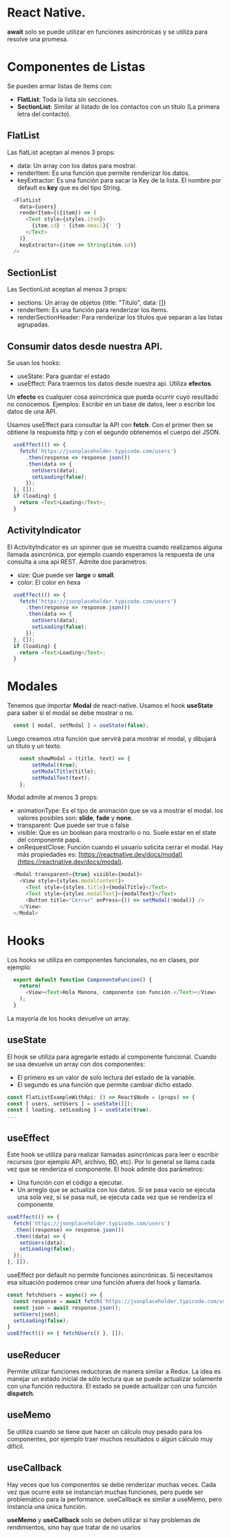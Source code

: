 # React Native.

**await** solo se puede utilizar en funciones asincrónicas y se utiliza para 
resolve una promesa.


# Componentes de Listas
Se pueden armar listas de items con: 
- **FlatList**: Toda la lista sin secciones. 
- **SectionList**: Similar al listado de los contactos con un título 
(La primera letra del contacto).

## FlatList
Las flatList aceptan al menos 3 props:
- data: Un array con los datos para mostrar. 
- renderItem: Es una función que permite renderizar los datos.
- keyExtractor: Es una función para sacar la Key de la lista. El nombre por 
default es **key** que es del tipo String. 

```js
  <FlatList
    data={users}
    renderItem={({item}) => (
      <Text style={styles.item}>
        {item.id} : {item.email}{' '}
      </Text>
    )}
    keyExtractor={item => String(item.id)}
  />
```
## SectionList
Las SectionList aceptan al menos 3 props: 
- sections: Un array de objetos {title: "Titulo", data: []}
- renderItem: Es una función para renderizar los items. 
- renderSectionHeader: Para renderizar los títulos que separan a las listas 
agrupadas.

## Consumir datos desde nuestra API. 
Se usan los hooks: 
- useState: Para guardar el estado 
- useEffect: Para traernos los datos desde nuestra api. Utiliza **efectos**.

Un **efecto** es cualquier cosa asincrónica que pueda ocurrir  cuyo resultado no
conocemos. Ejemplos: Escribir en un base de datos, leer o escribir los datos de 
una API. 

Usamos useEffect para consultar la API con **fetch**. Con el primer then se obtiene
la respuesta http y con el segundo obtenemos el cuerpo del JSON.

```js
  useEffect(() => {
    fetch('https://jsonplaceholder.typicode.com/users')
      .then(response => response.json())
      .then(data => {
        setUsers(data);
        setLoading(false);
      });
  }, []);
  if (loading) {
    return <Text>Loading</Text>;
  }
```

## ActivityIndicator
El ActivityIndicator es un spinner que se muestra cuando realizamos alguna llamada
asincrónica, por ejemplo cuando esperamos la respuesta de una consulta a una api REST.
Admite dos parámetros:
- size: Que puede ser **large** o **small**.
- color: El color en hexa
```js
  useEffect(() => {
    fetch('https://jsonplaceholder.typicode.com/users')
      .then(response => response.json())
      .then(data => {
        setUsers(data);
        setLoading(false);
      });
  }, []);
  if (loading) {
    return <Text>Loading</Text>;
  }
```
# Modales
Tenemos que importar **Modal** de react-native.
Usamos el hook **useState** para saber si el modal se debe mostrar o no. 
```js
  const [ modal, setModal ] = useState(false);
```

Luego creamos otra función que servirá para mostrar el modal, y dibujará
un título y un texto. 

```js
	const showModal = (title, text) => {
		setModal(true);
		setModalTitle(title);
		setModalText(text);
	};
```
Modal admite al menos 3 props: 
- animationType: Es el tipo de animación que se va a mostrar el modal. los valores posibles son: __slide__, __fade__ y __none__.
- transparent: Que puede ser true o false
- visible: Que es un boolean para mostrarlo o no. Suele estar en el state del componente papá.
- onRequestClose: Función cuando el usuario solicita cerrar el modal. 
Hay más propiedades es: [https://reactnative.dev/docs/modal](https://reactnative.dev/docs/modal).

```js
  <Modal transparent={true} visible={modal}>
    <View style={styles.modalContent}>
      <Text style={styles.title}>{modalTitle}</Text>
      <Text style={styles.modalText}>{modalText}</Text>
      <Button title="Cerrar" onPress={() => setModal(!modal)} />
    </View>
  </Modal>
```

# Hooks
Los hooks se utiliza en componentes funcionales, no en clases, por ejemplo: 
```js
  export default function ComponenteFuncion() {
    return(
      <View><Text>Hola Manona, componente con función.</Text></View>
    );
  }
```
La mayoría de los hooks devuelve un array. 

## useState
El hook se utiliza para agregarle estado al componente funcional. Cuando se usa
devuelve un array con dos componentes:
- El primero es un valor de solo lectura del estado de la variable. 
- El segundo es una función que permite cambiar dicho estado. 

```js
const FlatListExampleWithApi: () => React$Node = (props) => {
const [ users, setUsers ] = useState([]);
const [ loading, setLoading ] = useState(true);
...
```

## useEffect
Este hook se utiliza para realizar llamadas asincrónicas para leer o escribir recursos (por ejemplo API, archivo, BD, etc). Por lo general se llama cada vez que se renderiza el 
componente.
El hook admite dos parámetros: 
- Una función con el código a ejecutar.
- Un arreglo que se actualiza con los datos. Si se pasa vacío se ejecuta una sola vez, 
si se pasa null, se ejecuta cada vez que se renderiza el componente. 

```js
useEffect(() => {
  fetch('https://jsonplaceholder.typicode.com/users')
  .then((response) => response.json())
  .then((data) => {
    setUsers(data);
    setLoading(false);
  });
}, []);
```

useEffect por default no permite funciones asincrónicas. Si necesitamos
esa situación podemos crear una función afuera del hook y llamarla.

```js
const fetchUsers = async() => {
  const response = await fetch('https://jsonplaceholder.typicode.com/users');
  const json = await response.json();
  setUsers(json);
  setLoading(false);
}
useEffect(() => { fetchUsers() }, []);
```

## useReducer
Permite utilizar funciones reductoras de manera similar a Redux. 
La idea es manejar un estado inicial de sólo lectura que se puede actualizar
solamente con una función reductora. El estado se puede actualizar con una función
**dispatch**.

## useMemo
Se utiliza cuando se tiene que hacer un cálculo muy pesado para los componentes, 
por ejemplo traer muchos resultados o algún cálculo muy difícil.

## useCallback
Hay veces que los componentes se debe renderizar muchas veces. Cada vez que ocurre
este se instancian muchas funciones, pero puede ser problemático para la performance. useCallback es similar a useMemo, pero instancia una única función.

**useMemo** y **useCallback** solo se deben utilizar si hay problemas de rendimientos, 
sino hay que tratar de no usarlos